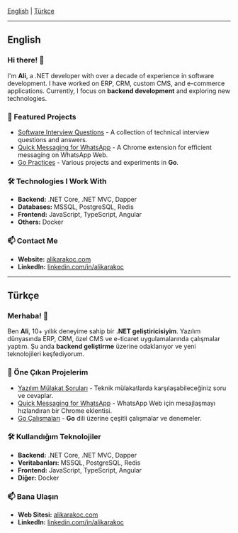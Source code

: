 [English](#-english) | [Türkçe](#-türkçe)

---

## English

### Hi there! 👋

I'm **Ali**, a .NET developer with over a decade of experience in software development. I have worked on ERP, CRM, custom CMS, and e-commerce applications. Currently, I focus on **backend development** and exploring new technologies.

### 🚀 Featured Projects

- [Software Interview Questions](https://github.com/alikarakoc/YazilimMulakatSorulari) - A collection of technical interview questions and answers.
- [Quick Messaging for WhatsApp](https://github.com/alikarakoc/Quick-Messaging-for-WhatsApp) - A Chrome extension for efficient messaging on WhatsApp Web.
- [Go Practices](https://github.com/alikarakoc/Go) - Various projects and experiments in **Go**.

### 🛠️ Technologies I Work With

- **Backend:** .NET Core, .NET MVC, Dapper  
- **Databases:** MSSQL, PostgreSQL, Redis  
- **Frontend:** JavaScript, TypeScript, Angular  
- **Others:** Docker  

### 📫 Contact Me

- **Website:** [alikarakoc.com](https://alikarakoc.com)  
- **LinkedIn:** [linkedin.com/in/alikarakoc](https://www.linkedin.com/in/alikarakoc)  

---

## Türkçe

### Merhaba! 👋

Ben **Ali**, 10+ yıllık deneyime sahip bir **.NET geliştiricisiyim**. Yazılım dünyasında ERP, CRM, özel CMS ve e-ticaret uygulamalarında çalışmalar yaptım. Şu anda **backend geliştirme** üzerine odaklanıyor ve yeni teknolojileri keşfediyorum.

### 🚀 Öne Çıkan Projelerim

- [Yazılım Mülakat Soruları](https://github.com/alikarakoc/YazilimMulakatSorulari) - Teknik mülakatlarda karşılaşabileceğiniz soru ve cevaplar.
- [Quick Messaging for WhatsApp](https://github.com/alikarakoc/Quick-Messaging-for-WhatsApp) - WhatsApp Web için mesajlaşmayı hızlandıran bir Chrome eklentisi.
- [Go Çalışmaları](https://github.com/alikarakoc/Go) - **Go** dili üzerine çeşitli çalışmalar ve denemeler.

### 🛠️ Kullandığım Teknolojiler

- **Backend:** .NET Core, .NET MVC, Dapper  
- **Veritabanları:** MSSQL, PostgreSQL, Redis  
- **Frontend:** JavaScript, TypeScript, Angular  
- **Diğer:** Docker  

### 📫 Bana Ulaşın

- **Web Sitesi:** [alikarakoc.com](https://alikarakoc.com)  
- **LinkedIn:** [linkedin.com/in/alikarakoc](https://www.linkedin.com/in/alikarakoc)  
